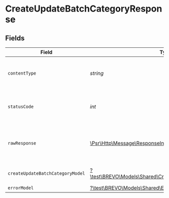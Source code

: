 # CreateUpdateBatchCategoryResponse


## Fields

| Field                                                                                                              | Type                                                                                                               | Required                                                                                                           | Description                                                                                                        |
| ------------------------------------------------------------------------------------------------------------------ | ------------------------------------------------------------------------------------------------------------------ | ------------------------------------------------------------------------------------------------------------------ | ------------------------------------------------------------------------------------------------------------------ |
| `contentType`                                                                                                      | *string*                                                                                                           | :heavy_check_mark:                                                                                                 | HTTP response content type for this operation                                                                      |
| `statusCode`                                                                                                       | *int*                                                                                                              | :heavy_check_mark:                                                                                                 | HTTP response status code for this operation                                                                       |
| `rawResponse`                                                                                                      | [\Psr\Http\Message\ResponseInterface](https://www.php-fig.org/psr/psr-7/#33-psrhttpmessageresponseinterface)       | :heavy_minus_sign:                                                                                                 | Raw HTTP response; suitable for custom response parsing                                                            |
| `createUpdateBatchCategoryModel`                                                                                   | [?\test\BREVO\Models\Shared\CreateUpdateBatchCategoryModel](../../models/shared/CreateUpdateBatchCategoryModel.md) | :heavy_minus_sign:                                                                                                 | Category created and updated                                                                                       |
| `errorModel`                                                                                                       | [?\test\BREVO\Models\Shared\ErrorModel](../../models/shared/ErrorModel.md)                                         | :heavy_minus_sign:                                                                                                 | bad request                                                                                                        |
